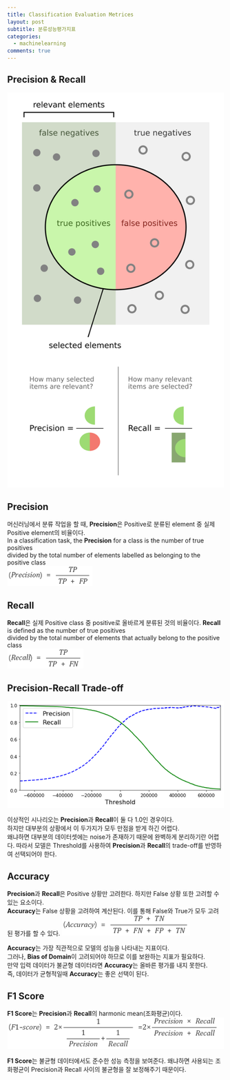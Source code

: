 ```yaml
---
title: Classification Evaluation Metrices
layout: post
subtitle: 분류성능평가지표
categories:
  - machinelearning
comments: true
---
```


## Precision & Recall

![Precision & Recall](/assets/img/study/ML/Precisionrecall.svg)

## Precision

머신러닝에서 분류 작업을 할 때, **Precision**은 Positive로 분류된 element 중 실제 Positive element의 비율이다.  
In a classification task, the **Precision** for a class is the number of true positives  
divided by the total number of elements labelled as belonging to the positive class  
![Precision](/assets/img/study/ML/Precision.png)

## Recall

**Recall**은 실제 Positive class 중 positive로 올바르게 분류된 것의 비율이다.
**Recall** is defined as the number of true positives  
divided by the total number of elements that actually belong to the positive class  
![Recall](/assets/img/study/ML/Recall.png)

## Precision-Recall Trade-off

![Precision-Recall Trade-off](/assets/img/study/ML/precision-recall-tradeoff.png)

이상적인 시나리오는 **Precision**과 **Recall**이 둘 다 1.0인 경우이다.  
하지만 대부분의 상황에서 이 두가지가 모두 만점을 받게 하긴 어렵다.  
왜냐하면 대부분의 데이터셋에는 noise가 존재하기 때문에 완벽하게 분리하기란 어렵다.
따라서 모델은 Threshold를 사용하여 **Precision**과 **Recall**의 trade-off를 반영하여 선택되어야 한다.

## Accuracy

**Precision**과 **Recall**은 Positive 상황만 고려한다. 하지만 False 상황 또한 고려할 수 있는 요소이다.  
**Accuracy**는 False 상황을 고려하여 계산된다. 이를 통해 False와 True가 모두 고려된 평가를 할 수 있다.
![Accuracy](/assets/img/study/ML/Accuracy.png)

**Accuracy**는 가장 직관적으로 모델의 성능을 나타내는 지표이다.  
그러나, **Bias of Domain**이 고려되어야 하므로 이를 보완하는 지표가 필요하다.  
만약 입력 데이터가 불균형 데이터라면 **Accuracy**는 올바른 평가를 내지 못한다.  
즉, 데이터가 균형적일때 **Accuracy**는 좋은 선택이 된다.

## F1 Score

**F1 Score**는 **Precision**과 **Recall**의 harmonic mean(조화평균)이다.
![F1-score](/assets/img/study/ML/F1score.png)

**F1 Score**는 불균형 데이터에서도 준수한 성능 측정을 보여준다.
왜냐하면 사용되는 조화평균이 Precision과 Recall 사이의 불균형을 잘 보정해주기 때문이다.
